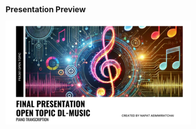 

## Presentation Preview

[![Canva Presentation](music_dl.png)](https://www.canva.com/design/DAGn4TxJLaI/X9Ng0HJxh79YVW-jXKG0dg/view?utm_content=DAGn4TxJLaI&utm_campaign=designshare&utm_medium=link2&utm_source=uniquelinks&utlId=h7a755a8fbe)
